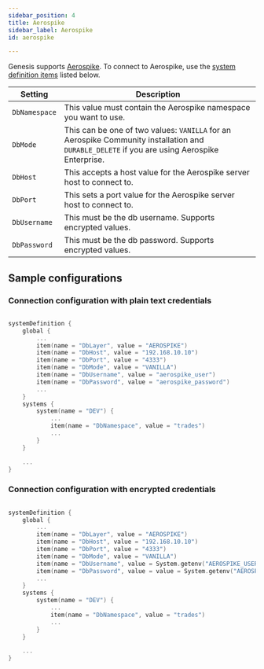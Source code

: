 ```yaml
---
sidebar_position: 4
title: Aerospike
sidebar_label: Aerospike
id: aerospike

---
```


Genesis supports [Aerospike](https://aerospike.com/). To connect to Aerospike, use the [system definition items](/creating-applications/configure-runtime/system-definitions/) listed below.

| Setting   | Description   |  
|----------|-------------|
| `DbNamespace` | This value must contain the Aerospike namespace you want to use. |
| `DbMode` | This can be one of two values: `VANILLA` for an Aerospike Community installation and `DURABLE_DELETE` if you are using Aerospike Enterprise. |  
| `DbHost` | This accepts a host value for the Aerospike server host to connect to.|
| `DbPort` | This sets a port value for the Aerospike server host to connect to. |  
| `DbUsername` | This must be the db username. Supports encrypted values. |  
| `DbPassword` | This must be the db password. Supports encrypted values. |

## Sample configurations

### Connection configuration with plain text credentials

```kotlin

systemDefinition {
    global {
        ...
        item(name = "DbLayer", value = "AEROSPIKE")
        item(name = "DbHost", value = "192.168.10.10")
        item(name = "DbPort", value = "4333")
        item(name = "DbMode", value = "VANILLA")
        item(name = "DbUsername", value = "aerospike_user")
        item(name = "DbPassword", value = "aerospike_password")
        ...
    }
    systems {
        system(name = "DEV") {
            ...
            item(name = "DbNamespace", value = "trades")
            ...
        }
    }

    ...
}
```

### Connection configuration with encrypted credentials

```kotlin

systemDefinition {
    global {
        ...
        item(name = "DbLayer", value = "AEROSPIKE")
        item(name = "DbHost", value = "192.168.10.10")
        item(name = "DbPort", value = "4333")
        item(name = "DbMode", value = "VANILLA")
        item(name = "DbUsername", value = System.getenv("AEROSPIKE_USERNAME"), encrypted = true)
        item(name = "DbPassword", value = value = System.getenv("AEROSPIKE_PASSWORD"), encrypted = true)
        ...
    }
    systems {
        system(name = "DEV") {
            ...
            item(name = "DbNamespace", value = "trades")
            ...
        }
    }

    ...
}
```

